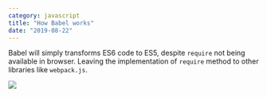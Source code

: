 ```yaml
---
category: javascript
title: "How Babel works"
date: "2019-08-22"
---
```


Babel will simply transforms ES6 code to ES5, despite `require` not being available in browser. Leaving the implementation of `require` method to other libraries like `webpack.js`.

![](https://goooooouwa.fun:8143/static/images/FALWgao.jpg)
